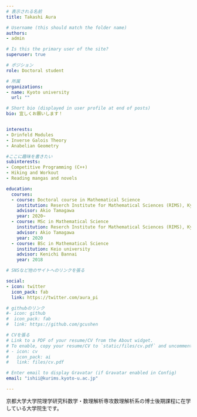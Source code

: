 ```yaml
---
# 表示される名前
title: Takashi Aura

# Username (this should match the folder name)
authors:
- admin

# Is this the primary user of the site?
superuser: true

# ポジション
role: Doctoral student

# 所属
organizations:
- name: Kyoto university
  url: ""

# Short bio (displayed in user profile at end of posts)
bio: 宜しくお願いします！


interests:
- Drinfeld Modules
- Inverse Galois Theory
- Anabelian Geometry

#ここに趣味を書きたい
subinterests:
- Competitive Programming (C++)
- Hiking and Workout
- Reading mangas and novels

education:
  courses:
  - course: Doctoral course in Mathematical Science
    institution: Reserch Institute for Mathematical Sciences (RIMS), Kyoto university
    advisor: Akio Tamagawa
    year: 2020~
  - course: MSc in Mathematical Science
    institution: Reserch Institute for Mathematical Sciences (RIMS), Kyoto university
    advisor: Akio Tamagawa
    year: 2020
  - course: BSc in Mathematical Science
    institution: Keio university
    advisor: Kenichi Bannai
    year: 2018

# SNSなど他のサイトへのリンクを張る

social:
- icon: twitter
  icon_pack: fab
  link: https://twitter.com/aura_pi

# githubのリンク
#- icon: github
#  icon_pack: fab
#  link: https://github.com/gcushen

# CVを張る
# Link to a PDF of your resume/CV from the About widget.
# To enable, copy your resume/CV to `static/files/cv.pdf` and uncomment the lines below.
# - icon: cv
#   icon_pack: ai
#   link: files/cv.pdf

# Enter email to display Gravatar (if Gravatar enabled in Config)
email: "ishii@kurims.kyoto-u.ac.jp"

---
```


京都大学大学院理学研究科数学・数理解析専攻数理解析系の博士後期課程に在学している大学院生です。
